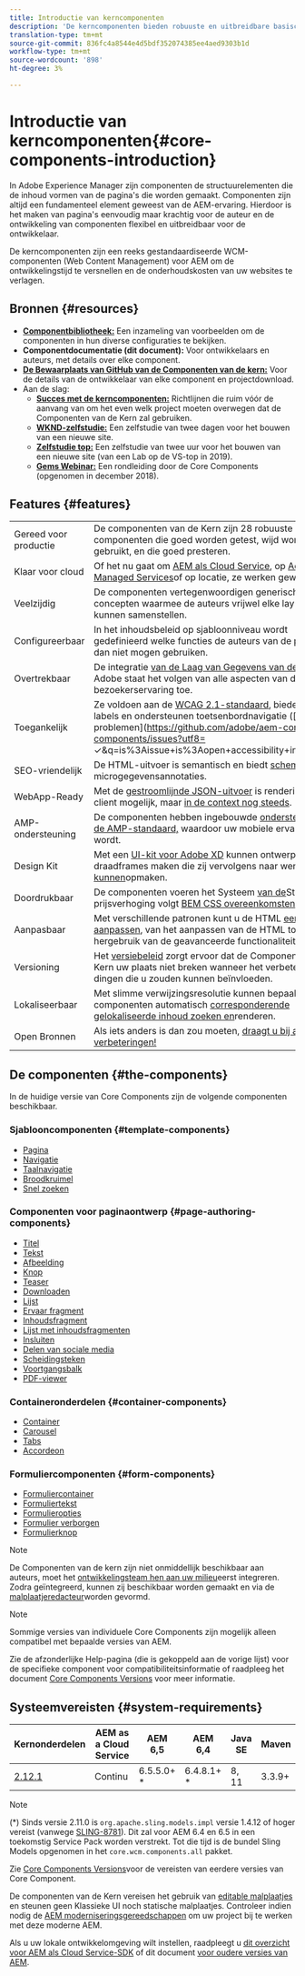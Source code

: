 ```yaml
---
title: Introductie van kerncomponenten
description: 'De kerncomponenten bieden robuuste en uitbreidbare basiscomponenten die zijn gebaseerd op de nieuwste technologie en best practices. '
translation-type: tm+mt
source-git-commit: 836fc4a8544e4d5bdf352074385ee4aed9303b1d
workflow-type: tm+mt
source-wordcount: '898'
ht-degree: 3%

---
```



# Introductie van kerncomponenten{#core-components-introduction}

In Adobe Experience Manager zijn componenten de structuurelementen die de inhoud vormen van de pagina&#39;s die worden gemaakt. Componenten zijn altijd een fundamenteel element geweest van de AEM-ervaring. Hierdoor is het maken van pagina&#39;s eenvoudig maar krachtig voor de auteur en de ontwikkeling van componenten flexibel en uitbreidbaar voor de ontwikkelaar.

De kerncomponenten zijn een reeks gestandaardiseerde WCM-componenten (Web Content Management) voor AEM om de ontwikkelingstijd te versnellen en de onderhoudskosten van uw websites te verlagen.

## Bronnen {#resources}

* **[Componentbibliotheek:](https://www.adobe.com/go/aem_cmp_library)** Een inzameling van voorbeelden om de componenten in hun diverse configuraties te bekijken.
* **Componentdocumentatie (dit document):** Voor ontwikkelaars en auteurs, met details over elke component.
* **[De Bewaarplaats van GitHub van de Componenten van de kern:](https://github.com/adobe/aem-core-wcm-components)** Voor de details van de ontwikkelaar van elke component en projectdownload.
* Aan de slag:
   * **[Succes met de kerncomponenten:](/help/developing/success.md)** Richtlijnen die ruim vóór de aanvang van om het even welk project moeten overwegen dat de Componenten van de Kern zal gebruiken.
   * **[WKND-zelfstudie:](https://docs.adobe.com/content/help/en/experience-manager-learn/getting-started-wknd-tutorial-develop/overview.html)** Een zelfstudie van twee dagen voor het bouwen van een nieuwe site.
   * **[Zelfstudie top:](https://expleague.azureedge.net/labs/L767/index.html)** Een zelfstudie van twee uur voor het bouwen van een nieuwe site (van een Lab op de VS-top in 2019).
   * **[Gems Webinar:](https://helpx.adobe.com/experience-manager/kt/eseminars/gems/AEM-Core-Components.html)** Een rondleiding door de Core Components (opgenomen in december 2018).

## Features {#features}

|  |  |
|---|---|
| Gereed voor productie | De componenten van de Kern zijn 28 robuuste componenten die goed worden getest, wijd worden gebruikt, en die goed presteren. |
| Klaar voor cloud | Of het nu gaat om [AEM als Cloud Service](https://docs.adobe.com/content/help/en/experience-manager-cloud-service/landing/home.html), op [Adobe Managed Services](https://github.com/adobe/aem-project-archetype/tree/master/src/main/archetype/dispatcher.ams)of op locatie, ze werken gewoon. |
| Veelzijdig | De componenten vertegenwoordigen generische concepten waarmee de auteurs vrijwel elke lay-out kunnen samenstellen. |
| Configureerbaar | In het inhoudsbeleid [](https://docs.adobe.com/content/help/en/experience-manager-cloud-service/implementing/components-templates/templates.html#content-policies) op sjabloonniveau wordt gedefinieerd welke functies de auteurs van de pagina al dan niet mogen gebruiken. |
| Overtrekbaar | De integratie [van de Laag van Gegevens van de Cliënt van](/help/developing/data-layer/overview.md) Adobe staat het volgen van alle aspecten van de bezoekerservaring toe. |
| Toegankelijk | Ze voldoen aan de [WCAG 2.1-standaard](https://www.w3.org/TR/WCAG21/), bieden ARIA-labels en ondersteunen toetsenbordnavigatie ([bekende problemen](https://github.com/adobe/aem-core-wcm-components/issues?utf8= ✓&amp;q=is%3Aissue+is%3Aopen+accessibility+in%3Atitle)). |
| SEO-vriendelijk | De HTML-uitvoer is semantisch en biedt [schema.org](https://schema.org) -microgegevensannotaties. |
| WebApp-Ready | Met de [gestroomlijnde JSON-uitvoer](https://docs.adobe.com/content/help/en/experience-manager-learn/foundation/development/develop-sling-model-exporter.html) is rendering op de client mogelijk, maar [in de context nog steeds](https://docs.adobe.com/content/help/en/experience-manager-learn/sites/spa-editor/spa-editor-framework-feature-video-use.html). |
| AMP-ondersteuning | De componenten hebben ingebouwde [ondersteuning voor de AMP-standaard,](/help/developing/amp.md) waardoor uw mobiele ervaring sneller wordt. |
| Design Kit | Met een [UI-kit voor Adobe XD](https://docs.adobe.com/content/help/en/experience-manager-learn/getting-started-wknd-tutorial-develop/assets/overview/AEM_UI-kit_Wireframe.xd) kunnen ontwerpers draadframes maken die zij vervolgens naar wens [kunnen](https://docs.adobe.com/content/help/en/experience-manager-learn/getting-started-wknd-tutorial-develop/assets/overview/AEM_UI-kit_WKND.xd)opmaken. |
| Doordrukbaar | De componenten voeren het Systeem [van de](https://docs.adobe.com/content/help/en/experience-manager-cloud-service/implementing/components-templates/style-system.html)Stijl uit, en de prijsverhoging volgt [BEM CSS overeenkomsten](http://getbem.com/). |
| Aanpasbaar | Met verschillende patronen kunt u de HTML [eenvoudig aanpassen](developing/customizing.md), van het aanpassen van de HTML tot het hergebruik van de geavanceerde functionaliteit. |
| Versioning | Het [versiebeleid](https://github.com/adobe/aem-core-wcm-components/wiki/Versioning-policies) zorgt ervoor dat de Componenten van de Kern uw plaats niet breken wanneer het verbeteren van dingen die u zouden kunnen beïnvloeden. |
| Lokaliseerbaar | Met slimme verwijzingsresolutie kunnen bepaalde componenten automatisch [corresponderende gelokaliseerde inhoud zoeken en](get-started/localization.md)renderen. |
| Open Bronnen | Als iets anders is dan zou moeten, [draagt u bij aan uw verbeteringen!](https://github.com/adobe/aem-core-wcm-components/blob/master/CONTRIBUTING.md) |

## De componenten {#the-components}

In de huidige versie van Core Components zijn de volgende componenten beschikbaar.

### Sjablooncomponenten {#template-components}

* [Pagina](components/page.md)
* [Navigatie](components/navigation.md)
* [Taalnavigatie](components/language-navigation.md)
* [Broodkruimel](components/breadcrumb.md)
* [Snel zoeken](components/quick-search.md)

### Componenten voor paginaontwerp {#page-authoring-components}

* [Titel](components/title.md)
* [Tekst](components/text.md)
* [Afbeelding](components/image.md)
* [Knop](components/button.md)
* [Teaser](components/teaser.md)
* [Downloaden](components/download.md)
* [Lijst](components/list.md)
* [Ervaar fragment](components/experience-fragment.md)
* [Inhoudsfragment](components/content-fragment-component.md)
* [Lijst met inhoudsfragmenten](components/content-fragment-list.md)
* [Insluiten](components/embed.md)
* [Delen van sociale media](components/sharing.md)
* [Scheidingsteken](components/separator.md)
* [Voortgangsbalk](components/progress-bar.md)
* [PDF-viewer](components/pdf-viewer.md)

### Containeronderdelen {#container-components}

* [Container](components/container.md)
* [Carousel](components/carousel.md)
* [Tabs](components/tabs.md)
* [Accordeon](components/accordion.md)

### Formuliercomponenten {#form-components}

* [Formuliercontainer](components/forms/form-container.md)
* [Formuliertekst](components/forms/form-text.md)
* [Formulieropties](components/forms/form-options.md)
* [Formulier verborgen](components/forms/form-hidden.md)
* [Formulierknop](components/forms/form-button.md)

>[!NOTE]
>
>De Componenten van de kern zijn niet onmiddellijk beschikbaar aan auteurs, moet het [ontwikkelingsteam hen aan uw milieu](get-started/using.md)eerst integreren. Zodra geïntegreerd, kunnen zij beschikbaar worden gemaakt en via de [malplaatjeredacteur](https://docs.adobe.com/content/help/en/experience-manager-cloud-service/sites/authoring/features/templates.html)worden gevormd.

>[!NOTE]
>
>Sommige versies van individuele Core Components zijn mogelijk alleen compatibel met bepaalde versies van AEM.
>
>Zie de afzonderlijke Help-pagina (die is gekoppeld aan de vorige lijst) voor de specifieke component voor compatibiliteitsinformatie of raadpleeg het document [Core Components Versions](versions.md) voor meer informatie.

## Systeemvereisten {#system-requirements}

| Kernonderdelen | AEM as a Cloud Service | AEM 6,5 | AEM 6,4 | Java SE | Maven |
|---------|---------|---------|---------|---------|---------|
| [2.12.1](https://github.com/adobe/aem-core-wcm-components/releases/tag/core.wcm.components.reactor-2.12.1) | Continu | 6.5.5.0+ * | 6.4.8.1+ * | 8, 11 | 3.3.9+ |

>[!NOTE]
>
>(*) Sinds versie 2.11.0 is `org.apache.sling.models.impl` versie 1.4.12 of hoger vereist (vanwege [SLING-8781](https://issues.apache.org/jira/browse/SLING-8781)). Dit zal voor AEM 6.4 en 6.5 in een toekomstig Service Pack worden verstrekt. Tot die tijd is de bundel Sling Models opgenomen in het `core.wcm.components.all` pakket.

Zie [Core Components Versions](versions.md)voor de vereisten van eerdere versies van Core Component.

De componenten van de Kern vereisen het gebruik van [editable malplaatjes](https://docs.adobe.com/content/help/en/experience-manager-learn/sites/page-authoring/template-editor-feature-video-use.html) en steunen geen Klassieke UI noch statische malplaatjes. Controleer indien nodig de [AEM moderniseringsgereedschappen](https://opensource.adobe.com/aem-modernize-tools/pages/tools.html) om uw project bij te werken met deze moderne AEM.

Als u uw lokale ontwikkelomgeving wilt instellen, raadpleegt u [dit overzicht voor AEM als Cloud Service-SDK](https://docs.adobe.com/content/help/en/experience-manager-learn/cloud-service/local-development-environment-set-up/overview.html) of dit document [voor oudere versies van AEM](https://docs.adobe.com/content/help/en/experience-manager-learn/foundation/development/set-up-a-local-aem-development-environment.html).
